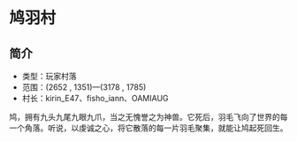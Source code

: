 # 鸠羽村

## 简介

* 类型：玩家村落
* 范围：\(2652 , 1351\)—\(3178 , 1785\)
* 村长：kirin\_E47、fisho\_iann、OAMIAUG

鸠，拥有九头九尾九眼九爪，当之无愧誉之为神兽。它死后，羽毛飞向了世界的每一个角落。听说，以虔诚之心，将它散落的每一片羽毛聚集，就能让鸠起死回生。
